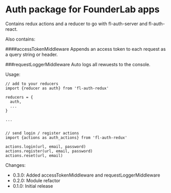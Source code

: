 # Auth package for FounderLab apps

Contains redux actions and a reducer to go with fl-auth-server and fl-auth-react.

Also contains:

####accessTokenMiddleware
Appends an access token to each request as a query string or header.

###requestLoggerMiddleware
Auto logs all rewuests to the console.

Usage: 

    // add to your reducers    
    import {reducer as auth} from 'fl-auth-redux'

    reducers = {
      auth,
      ...
    }

    ...


    // send login / register actions
    import {actions as auth_actions} from 'fl-auth-redux'
    
    actions.login(url, email, password)
    actions.register(url, email, password)
    actions.reset(url, email)


Changes: 

- 0.3.0: Added accessTokenMiddleware and requestLoggerMiddleware
- 0.2.0: Module refactor
- 0.1.0: Initial release
